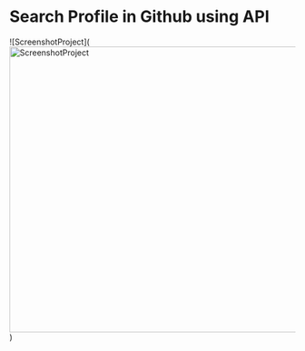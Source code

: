 # Search Profile in Github using API

![ScreenshotProject](<a data-flickr-embed="true" href="https://www.flickr.com/photos/191058320@N04/50605352801/in/dateposted-public/" title="ScreenshotProject"><img src="https://live.staticflickr.com/65535/50605352801_3f49347a51_h.jpg" width="1365" height="504" alt="ScreenshotProject"></a><script async src="//embedr.flickr.com/assets/client-code.js" charset="utf-8"></script>)


